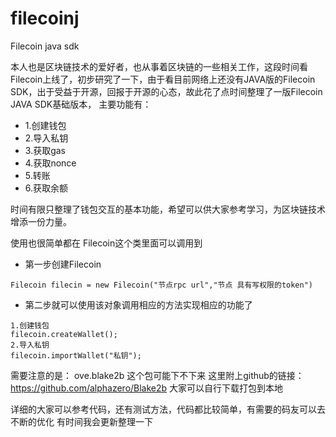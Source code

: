 # filecoinj
Filecoin java sdk

本人也是区块链技术的爱好者，也从事着区块链的一些相关工作，这段时间看Filecoin上线了，初步研究了一下，由于看目前网络上还没有JAVA版的Filecoin SDK，出于受益于开源，回报于开源的心态，故此花了点时间整理了一版Filecoin JAVA SDK基础版本，
主要功能有：

* 1.创建钱包
* 2.导入私钥
* 3.获取gas
* 4.获取nonce
* 5.转账
* 6.获取余额

时间有限只整理了钱包交互的基本功能，希望可以供大家参考学习，为区块链技术增添一份力量。

使用也很简单都在 Filecoin这个类里面可以调用到
* 第一步创建Filecoin
 ``` 
 Filecoin filecin = new Filecoin("节点rpc url","节点 具有写权限的token")
```
* 第二步就可以使用该对象调用相应的方法实现相应的功能了
```
1.创建钱包
filecoin.createWallet();
2.导入私钥
filecoin.importWallet("私钥");
```
需要注意的是：
ove.blake2b
这个包可能下不下来
这里附上github的链接：https://github.com/alphazero/Blake2b
大家可以自行下载打包到本地
        
详细的大家可以参考代码，还有测试方法，代码都比较简单，有需要的码友可以去不断的优化
有时间我会更新整理一下
